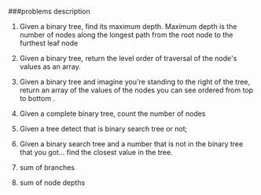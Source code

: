 ###problems description

1. Given a binary tree, find its maximum depth. 
Maximum depth is the number of nodes along the
longest path from the root node to the furthest
leaf node

2. Given a binary tree, return the level order of
traversal of the node's values as an array. 

3. Given a binary tree and imagine you're standing
to the right of the tree, return an array of the values
of the nodes you can see ordered from top to bottom . 

4. Given a complete binary tree, count the number of
nodes

5. Given a tree detect that is binary search tree or not;

6. Given a binary search tree and a number that is not 
in the binary tree that you got... find the closest value
in the tree.


7. sum of branches 
8. sum of node depths
